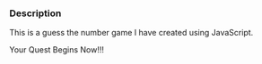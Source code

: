 ### Description ###
This is a guess the number game I have created using JavaScript.

Your Quest Begins Now!!!